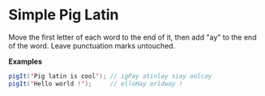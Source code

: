 # Simple Pig Latin

Move the first letter of each word to the end of it, then add "ay" to the end of the word. Leave punctuation marks untouched.

**Examples**


```java
pigIt('Pig latin is cool'); // igPay atinlay siay oolcay
pigIt('Hello world !');     // elloHay orldway !

```

